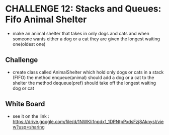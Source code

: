 # CHALLENGE 12: Stacks and Queues: Fifo Animal Shelter

* make an animal shelter that takes in only dogs and cats and when someone wants either a dog or a cat they are given the longest waiting one(oldest one)

## Challenge

* create class called AnimalShelter which hold only dogs or cats in a stack (FIFO) the method enqueue(animal) should add a dog or a cat to the shelter the method dequeue(pref) should take off the longest waiting dog or cat

## White Board

* see it on the link : https://drive.google.com/file/d/1NWKIi1npdx1_1DPNtpPxdsFzj8AknysI/view?usp=sharing